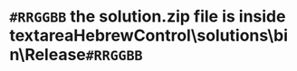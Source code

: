 
# `#RRGGBB` the  solution.zip  file is inside textareaHebrewControl\solutions\bin\Release`#RRGGBB`

